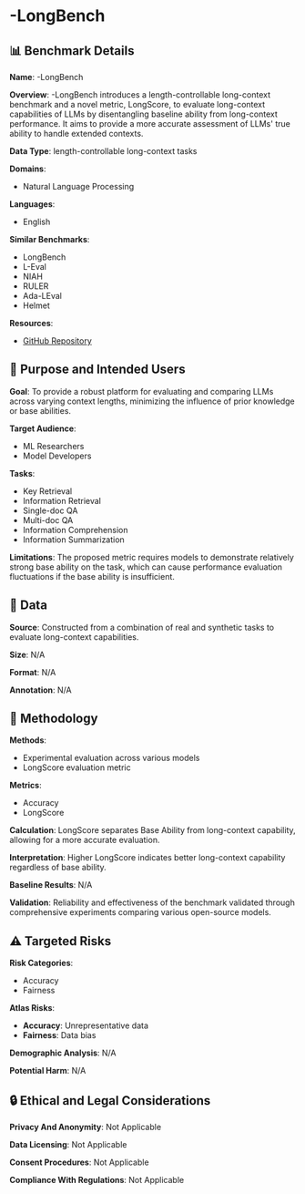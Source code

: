 # -LongBench

## 📊 Benchmark Details

**Name**: -LongBench

**Overview**:  -LongBench introduces a length-controllable long-context benchmark and a novel metric, LongScore, to evaluate long-context capabilities of LLMs by disentangling baseline ability from long-context performance. It aims to provide a more accurate assessment of LLMs' true ability to handle extended contexts.

**Data Type**: length-controllable long-context tasks

**Domains**:
- Natural Language Processing

**Languages**:
- English

**Similar Benchmarks**:
- LongBench
- L-Eval
- NIAH
- RULER
- Ada-LEval
- Helmet

**Resources**:
- [GitHub Repository](https://github.com/uservan/100-LongBench.git)

## 🎯 Purpose and Intended Users

**Goal**: To provide a robust platform for evaluating and comparing LLMs across varying context lengths, minimizing the influence of prior knowledge or base abilities.

**Target Audience**:
- ML Researchers
- Model Developers

**Tasks**:
- Key Retrieval
- Information Retrieval
- Single-doc QA
- Multi-doc QA
- Information Comprehension
- Information Summarization

**Limitations**: The proposed metric requires models to demonstrate relatively strong base ability on the task, which can cause performance evaluation fluctuations if the base ability is insufficient.

## 💾 Data

**Source**: Constructed from a combination of real and synthetic tasks to evaluate long-context capabilities.

**Size**: N/A

**Format**: N/A

**Annotation**: N/A

## 🔬 Methodology

**Methods**:
- Experimental evaluation across various models
- LongScore evaluation metric

**Metrics**:
- Accuracy
- LongScore

**Calculation**: LongScore separates Base Ability from long-context capability, allowing for a more accurate evaluation.

**Interpretation**: Higher LongScore indicates better long-context capability regardless of base ability.

**Baseline Results**: N/A

**Validation**: Reliability and effectiveness of the benchmark validated through comprehensive experiments comparing various open-source models.

## ⚠️ Targeted Risks

**Risk Categories**:
- Accuracy
- Fairness

**Atlas Risks**:
- **Accuracy**: Unrepresentative data
- **Fairness**: Data bias

**Demographic Analysis**: N/A

**Potential Harm**: N/A

## 🔒 Ethical and Legal Considerations

**Privacy And Anonymity**: Not Applicable

**Data Licensing**: Not Applicable

**Consent Procedures**: Not Applicable

**Compliance With Regulations**: Not Applicable
